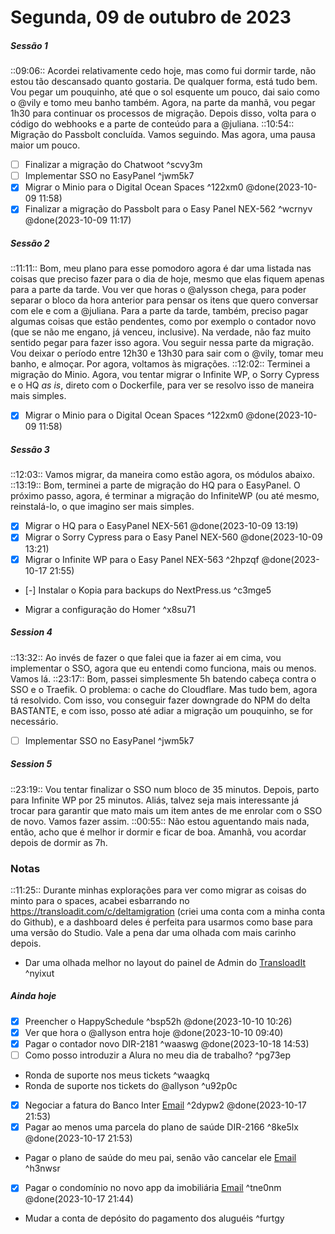 # Segunda, 09 de outubro de 2023
##### Sessão 1
::09:06:: Acordei relativamente cedo hoje, mas como fui dormir tarde, não estou tão descansado quanto gostaria. De qualquer forma, está tudo bem. Vou pegar um pouquinho, até que o sol esquente um pouco, dai saio como o @vily e tomo meu banho também. Agora, na parte da manhã, vou pegar 1h30 para continuar os processos de migração. Depois disso, volta para o código do webhooks e a parte de conteúdo para a @juliana.
::10:54:: Migração do Passbolt concluída. Vamos seguindo. Mas agora, uma pausa maior um pouco.
- [ ] Finalizar a migração do Chatwoot ^scvy3m
- [ ] Implementar SSO no EasyPanel ^jwm5k7
- [x] Migrar o Minio para o Digital Ocean Spaces ^122xm0 @done(2023-10-09 11:58)
- [x] Finalizar a migração do Passbolt para o Easy Panel NEX-562 ^wcrnyv @done(2023-10-09 11:17)

##### Sessão 2
::11:11:: Bom, meu plano para esse pomodoro agora é dar uma listada nas coisas que preciso fazer para o dia de hoje, mesmo que elas fiquem apenas para a parte da tarde. Vou ver que horas o @alysson chega, para poder separar o bloco da hora anterior para pensar os itens que quero conversar com ele e com a @juliana. Para a parte da tarde, também, preciso pagar algumas coisas que estão pendentes, como por exemplo o contador novo (que se não me engano, já venceu, inclusive).
Na verdade, não faz muito sentido pegar para fazer isso agora. Vou seguir nessa parte da migração. Vou deixar o período entre 12h30 e 13h30 para sair com o @vily, tomar meu banho, e almoçar. Por agora, voltamos às migrações.
::12:02:: Terminei a migração do Minio. Agora, vou tentar migrar o Infinite WP, o Sorry Cypress e o HQ *as is*, direto com o Dockerfile, para ver se resolvo isso de maneira mais simples.
- [x] Migrar o Minio para o Digital Ocean Spaces ^122xm0 @done(2023-10-09 11:58)

##### Sessão 3
::12:03:: Vamos migrar, da maneira como estão agora, os módulos abaixo.
::13:19:: Bom, terminei a parte de migração do HQ para o EasyPanel. O próximo passo, agora, é terminar a migração do InfiniteWP (ou até mesmo, reinstalá-lo, o que imagino ser mais simples.
- [x] Migrar o HQ para o EasyPanel NEX-561 @done(2023-10-09 13:19)
- [x] Migrar o Sorry Cypress para o Easy Panel NEX-560 @done(2023-10-09 13:21)
- [x] Migrar o Infinite WP para o Easy Panel NEX-563 ^2hpzqf @done(2023-10-17 21:55)
- [-] Instalar o Kopia para backups do NextPress.us ^c3mge5
+ Migrar a configuração do Homer ^x8su71

##### Session 4
::13:32:: Ao invés de fazer o que falei que ia fazer ai em cima, vou implementar o SSO, agora que eu entendi como funciona, mais ou menos. Vamos lá.
::23:17:: Bom, passei simplesmente 5h batendo cabeça contra o SSO e o Traefik. O problema: o cache do Cloudflare. Mas tudo bem, agora tá resolvido. Com isso, vou conseguir fazer downgrade do NPM do delta BASTANTE, e com isso, posso até adiar a migração um pouquinho, se for necessário.
- [ ] Implementar SSO no EasyPanel ^jwm5k7

##### Session 5
::23:19:: Vou tentar finalizar o SSO num bloco de 35 minutos. Depois, parto para Infinite WP por 25 minutos. Aliás, talvez seja mais interessante já trocar para garantir que mato mais um item antes de me enrolar com o SSO de novo. Vamos fazer assim.
::00:55:: Não estou aguentando mais nada, então, acho que é melhor ir dormir e ficar de boa. Amanhã, vou acordar depois de dormir as 7h.

### Notas
::11:25:: Durante minhas explorações para ver como migrar as coisas do minto para o spaces, acabei esbarrando no https://transloadit.com/c/deltamigration (criei uma conta com a minha conta do Github), e a dashboard deles é perfeita para usarmos como base para uma versão do Studio. Vale a pena dar uma olhada com mais carinho depois.
+ Dar uma olhada melhor no layout do painel de Admin do [TransloadIt](https://transloadit.com/c/deltamigration) ^nyixut

##### Ainda hoje
- [x] Preencher o HappySchedule ^bsp52h @done(2023-10-10 10:26)
- [x] Ver que hora o @allyson entra hoje @done(2023-10-10 09:40)
- [x] Pagar o contador novo DIR-2181 ^waaswg @done(2023-10-18 14:53)
- [ ] Como posso introduzir a Alura no meu dia de trabalho? ^pg73ep
+ Ronda de suporte nos meus tickets ^waagkq
+ Ronda de suporte nos tickets do @allyson ^u92p0c
- [x] Negociar a fatura do Banco Inter [Email](https://app.sparkmailapp.com/web-share/URXDge1uDD8Pu7dfI5OA9-aM8VqMLCd8kl24LkW0) ^2dypw2 @done(2023-10-17 21:53)
- [x] Pagar ao menos uma parcela do plano de saúde DIR-2166 ^8ke5lx @done(2023-10-17 21:53)
+ Pagar o plano de saúde do meu pai, senão vão cancelar ele [Email](https://app.sparkmailapp.com/web-share/mHj-b55uXlwJw6mbL6RVDwj635X9ebQdC7enyXNE)  ^h3nwsr
- [x] Pagar o condomínio no novo app da imobiliária [Email](https://app.sparkmailapp.com/web-share/6BoPG2NWFDJ5arhu_YGlS9ImSogasFFvpAuDeP3y) ^tne0nm @done(2023-10-17 21:44)
+ Mudar a conta de depósito do pagamento dos aluguéis ^furtgy